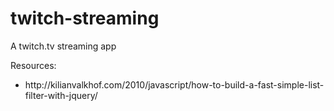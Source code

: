 # twitch-streaming
A twitch.tv streaming app

Resources:
<ul>
    <li>http://kilianvalkhof.com/2010/javascript/how-to-build-a-fast-simple-list-filter-with-jquery/</li>
</ul>
